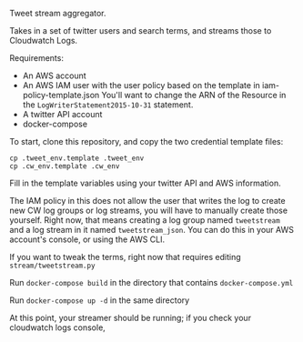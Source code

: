 Tweet stream aggregator.

Takes in a set of twitter users and search terms, and streams those to
Cloudwatch Logs.

Requirements:

* An AWS account
* An AWS IAM user with the user policy based on the template in
  iam-policy-template.json You'll want to change the ARN of the
  Resource in the `LogWriterStatement2015-10-31` statement.
* A twitter API account
* docker-compose

To start, clone this repository, and copy the two credential template files:

```
cp .tweet_env.template .tweet_env
cp .cw_env.template .cw_env

```

Fill in the template variables using your twitter API and AWS information.

The IAM policy in this does not allow the user that writes the log to
create new CW log groups or log streams, you will have to manually
create those yourself. Right now, that means creating a log group
named `tweetstream` and a log stream in it named
`tweetstream_json`. You can do this in your AWS account's console, or
using the AWS CLI.

If you want to tweak the terms, right now that requires editing
`stream/tweetstream.py`

Run `docker-compose build` in the directory that contains
`docker-compose.yml`

Run `docker-compose up -d` in the same directory

At this point, your streamer should be running; if you check your
cloudwatch logs console,

